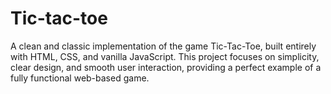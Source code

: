 # Tic-tac-toe
A clean and classic implementation of the game Tic-Tac-Toe, built entirely with HTML, CSS, and vanilla JavaScript. This project focuses on simplicity, clear design, and smooth user interaction, providing a perfect example of a fully functional web-based game.
